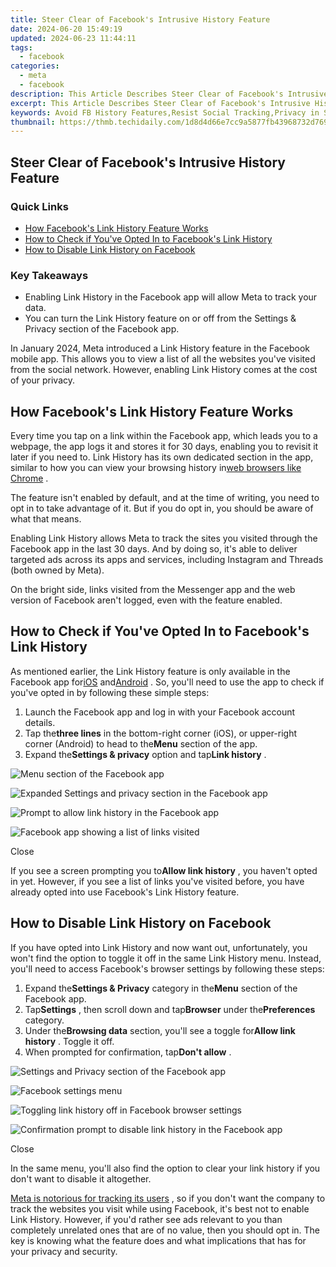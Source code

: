 ```yaml
---
title: Steer Clear of Facebook's Intrusive History Feature
date: 2024-06-20 15:49:19
updated: 2024-06-23 11:44:11
tags:
  - facebook
categories:
  - meta
  - facebook
description: This Article Describes Steer Clear of Facebook's Intrusive History Feature
excerpt: This Article Describes Steer Clear of Facebook's Intrusive History Feature
keywords: Avoid FB History Features,Resist Social Tracking,Privacy in Social Media,Escape Digital Footprints,Safe From Profile Past,Opt Out of Facebook History,Shield Online Presence
thumbnail: https://thmb.techidaily.com/1d8d4d66e7cc9a5877fb43968732d769c13ca22c34daec24e1d24e09cc0c1b30.jpg
---
```


## Steer Clear of Facebook's Intrusive History Feature

### Quick Links

* [How Facebook's Link History Feature Works](#how-facebook-39-s-link-history-feature-works)
* [How to Check if You've Opted In to Facebook's Link History](#how-to-check-if-you-39-ve-opted-in-to-facebook-39-s-link-history)
* [How to Disable Link History on Facebook](#how-to-disable-link-history-on-facebook)

### Key Takeaways

* Enabling Link History in the Facebook app will allow Meta to track your data.
* You can turn the Link History feature on or off from the Settings & Privacy section of the Facebook app.

 In January 2024, Meta introduced a Link History feature in the Facebook mobile app. This allows you to view a list of all the websites you've visited from the social network. However, enabling Link History comes at the cost of your privacy.

## How Facebook's Link History Feature Works

 Every time you tap on a link within the Facebook app, which leads you to a webpage, the app logs it and stores it for 30 days, enabling you to revisit it later if you need to. Link History has its own dedicated section in the app, similar to how you can view your browsing history in[web browsers like Chrome](https://www.makeuseof.com/chrome-alternatives-to-browse-in-unique-ways/) .

 The feature isn't enabled by default, and at the time of writing, you need to opt in to take advantage of it. But if you do opt in, you should be aware of what that means.

 Enabling Link History allows Meta to track the sites you visited through the Facebook app in the last 30 days. And by doing so, it's able to deliver targeted ads across its apps and services, including Instagram and Threads (both owned by Meta).

 On the bright side, links visited from the Messenger app and the web version of Facebook aren't logged, even with the feature enabled.

## How to Check if You've Opted In to Facebook's Link History

 As mentioned earlier, the Link History feature is only available in the Facebook app for[iOS](https://apps.apple.com/us/app/facebook/id284882215) and[Android](https://www.anrdoezrs.net/links/7251228/type/dlg/sid/UUmuoUeUpU2031457/https://play.google.com/store/apps/details?id=com.facebook.katana&hl=en) . So, you'll need to use the app to check if you've opted in by following these simple steps:

1. Launch the Facebook app and log in with your Facebook account details.
2. Tap the**three lines** in the bottom-right corner (iOS), or upper-right corner (Android) to head to the**Menu** section of the app.
3. Expand the**Settings & privacy** option and tap**Link history** .

![Menu section of the Facebook app](https://static1.makeuseofimages.com/wordpress/wp-content/uploads/2024/01/menu-section-of-the-facebook-app.png)

![Expanded Settings and privacy section in the Facebook app](https://static1.makeuseofimages.com/wordpress/wp-content/uploads/2024/01/expanded-settings-and-privacy-section-in-the-facebook-app.png)

![Prompt to allow link history in the Facebook app](https://static1.makeuseofimages.com/wordpress/wp-content/uploads/2024/01/prompt-to-allow-link-history-in-the-facebook-app.png)

![Facebook app showing a list of links visited](https://static1.makeuseofimages.com/wordpress/wp-content/uploads/2024/01/facebook-app-showing-a-list-of-links-visited.png)

Close

 If you see a screen prompting you to**Allow link history** , you haven't opted in yet. However, if you see a list of links you've visited before, you have already opted into use Facebook's Link History feature.

## How to Disable Link History on Facebook

 If you have opted into Link History and now want out, unfortunately, you won't find the option to toggle it off in the same Link History menu. Instead, you'll need to access Facebook's browser settings by following these steps:

1. Expand the**Settings & Privacy** category in the**Menu** section of the Facebook app.
2. Tap**Settings** , then scroll down and tap**Browser** under the**Preferences** category.
3. Under the**Browsing data** section, you'll see a toggle for**Allow link history** . Toggle it off.
4. When prompted for confirmation, tap**Don't allow** .

![Settings and Privacy section of the Facebook app](https://static1.makeuseofimages.com/wordpress/wp-content/uploads/2024/01/settings-and-privacy-section-of-the-facebook-app.png)

![Facebook settings menu](https://static1.makeuseofimages.com/wordpress/wp-content/uploads/2024/01/facebook-settings-menu.png)

![Toggling link history off in Facebook browser settings](https://static1.makeuseofimages.com/wordpress/wp-content/uploads/2024/01/toggling-link-history-off-in-facebook-browser-settings.png)

![Confirmation prompt to disable link history in the Facebook app](https://static1.makeuseofimages.com/wordpress/wp-content/uploads/2024/01/confirmation-prompt-to-disable-link-history-in-the-facebook-app.png)

Close

 In the same menu, you'll also find the option to clear your link history if you don't want to disable it altogether.

[Meta is notorious for tracking its users](https://www.makeuseof.com/tag/facebook-tracking-stop/) , so if you don't want the company to track the websites you visit while using Facebook, it's best not to enable Link History. However, if you'd rather see ads relevant to you than completely unrelated ones that are of no value, then you should opt in. The key is knowing what the feature does and what implications that has for your privacy and security.


<ins class="adsbygoogle"
     style="display:block"
     data-ad-format="autorelaxed"
     data-ad-client="ca-pub-7571918770474297"
     data-ad-slot="1223367746"></ins>



<ins class="adsbygoogle"
     style="display:block"
     data-ad-client="ca-pub-7571918770474297"
     data-ad-slot="8358498916"
     data-ad-format="auto"
     data-full-width-responsive="true"></ins>
